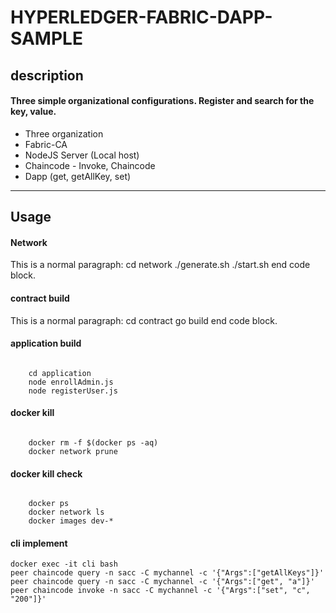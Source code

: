 HYPERLEDGER-FABRIC-DAPP-SAMPLE
===
description
-------------
#### Three simple organizational configurations. Register and search for the key, value.

- Three organization
- Fabric-CA
- NodeJS Server (Local host)
- Chaincode - Invoke, Chaincode
- Dapp (get, getAllKey, set)

---------------------------------------

Usage
-------------
#### Network
This is a normal paragraph:
    cd network
    ./generate.sh
    ./start.sh
end code block.

#### contract build
This is a normal paragraph:
    cd contract
    go build
end code block.

#### application build
<pre><code>
    cd application
    node enrollAdmin.js
    node registerUser.js
</code></pre>

#### docker kill
<pre><code>
    docker rm -f $(docker ps -aq)
    docker network prune
</code></pre>

#### docker kill check
<pre><code>
    docker ps
    docker network ls
    docker images dev-*
</code></pre>

#### cli implement
<pre><code>docker exec -it cli bash
peer chaincode query -n sacc -C mychannel -c '{"Args":["getAllKeys"]}'
peer chaincode query -n sacc -C mychannel -c '{"Args":["get", "a"]}'
peer chaincode invoke -n sacc -C mychannel -c '{"Args":["set", "c", "200"]}'
</code></pre>

